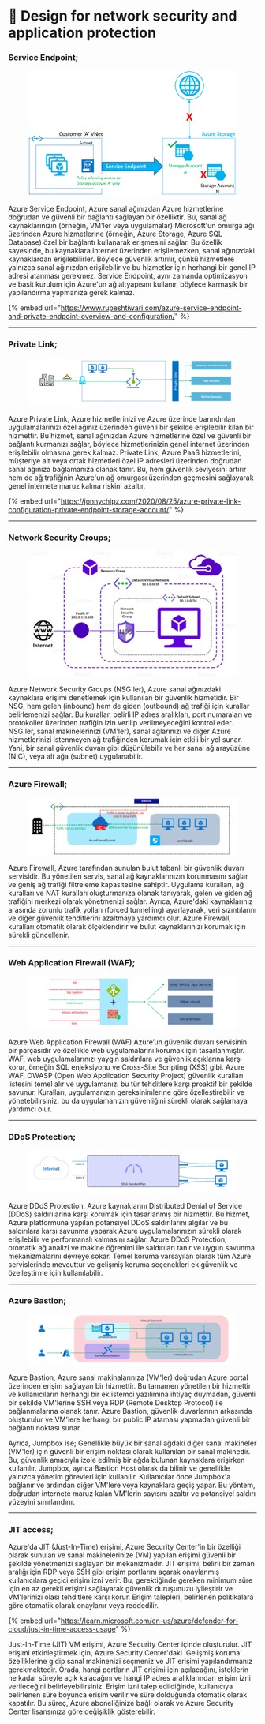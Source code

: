 # 🥞 Design for network security and application protection

### Service Endpoint;

<figure><img src="../.gitbook/assets/vnet-service-endpoint-policies-overview.png" alt=""><figcaption></figcaption></figure>

Azure Service Endpoint, Azure sanal ağınızdan Azure hizmetlerine doğrudan ve güvenli bir bağlantı sağlayan bir özelliktir. Bu, sanal ağ kaynaklarınızın (örneğin, VM'ler veya uygulamalar) Microsoft'un omurga ağı üzerinden Azure hizmetlerine (örneğin, Azure Storage, Azure SQL Database) özel bir bağlantı kullanarak erişmesini sağlar. Bu özellik sayesinde, bu kaynaklara internet üzerinden erişilemezken, sanal ağınızdaki kaynaklardan erişilebilirler. Böylece güvenlik artırılır, çünkü hizmetlere yalnızca sanal ağınızdan erişilebilir ve bu hizmetler için herhangi bir genel IP adresi atanması gerekmez. Service Endpoint, aynı zamanda optimizasyon ve basit kurulum için Azure'un ağ altyapısını kullanır, böylece karmaşık bir yapılandırma yapmanıza gerek kalmaz.

{% embed url="https://www.rupeshtiwari.com/azure-service-endpoint-and-private-endpoint-overview-and-configuration/" %}

***

### Private Link;

<figure><img src="../.gitbook/assets/image (1) (1).png" alt=""><figcaption></figcaption></figure>

Azure Private Link, Azure hizmetlerinizi ve Azure üzerinde barındırılan uygulamalarınızı özel ağınız üzerinden güvenli bir şekilde erişilebilir kılan bir hizmettir. Bu hizmet, sanal ağınızdan Azure hizmetlerine özel ve güvenli bir bağlantı kurmanızı sağlar, böylece hizmetlerinizin genel internet üzerinden erişilebilir olmasına gerek kalmaz. Private Link, Azure PaaS hizmetlerini, müşteriye ait veya ortak hizmetleri özel IP adresleri üzerinden doğrudan sanal ağınıza bağlamanıza olanak tanır. Bu, hem güvenlik seviyesini artırır hem de ağ trafiğinin Azure'un ağ omurgası üzerinden geçmesini sağlayarak genel internete maruz kalma riskini azaltır.

{% embed url="https://jonnychipz.com/2020/08/25/azure-private-link-configuration-private-endpoint-storage-account/" %}

***

### Network Security Groups;

<figure><img src="../.gitbook/assets/image-223.png" alt=""><figcaption></figcaption></figure>

Azure Network Security Groups (NSG'ler), Azure sanal ağınızdaki kaynaklara erişimi denetlemek için kullanılan bir güvenlik hizmetidir. Bir NSG, hem gelen (inbound) hem de giden (outbound) ağ trafiği için kurallar belirlemenizi sağlar. Bu kurallar, belirli IP adres aralıkları, port numaraları ve protokoller üzerinden trafiğin izin verilip verilmeyeceğini kontrol eder. NSG'ler, sanal makinelerinizi (VM'ler), sanal ağlarınızı ve diğer Azure hizmetlerinizi istenmeyen ağ trafiğinden korumak için etkili bir yol sunar. Yani, bir sanal güvenlik duvarı gibi düşünülebilir ve her sanal ağ arayüzüne (NIC), veya alt ağa (subnet) uygulanabilir.

***

### Azure Firewall;

<figure><img src="../.gitbook/assets/image (1) (1) (1).png" alt=""><figcaption></figcaption></figure>

Azure Firewall, Azure tarafından sunulan bulut tabanlı bir güvenlik duvarı servisidir. Bu yönetilen servis, sanal ağ kaynaklarınızın korunmasını sağlar ve geniş ağ trafiği filtreleme kapasitesine sahiptir. Uygulama kuralları, ağ kuralları ve NAT kuralları oluşturmanıza olanak tanıyarak, gelen ve giden ağ trafiğini merkezi olarak yönetmenizi sağlar. Ayrıca, Azure'daki kaynaklarınız arasında zorunlu trafik yolları (forced tunnelling) ayarlayarak, veri sızıntılarını ve diğer güvenlik tehditlerini azaltmaya yardımcı olur. Azure Firewall, kuralları otomatik olarak ölçeklendirir ve bulut kaynaklarınızı korumak için sürekli güncellenir.

***

### Web Application Firewall (WAF);

<figure><img src="../.gitbook/assets/image (2) (1).png" alt=""><figcaption></figcaption></figure>

Azure Web Application Firewall (WAF) Azure’un güvenlik duvarı servisinin bir parçasıdır ve özellikle web uygulamalarını korumak için tasarlanmıştır. WAF, web uygulamalarınızı yaygın saldırılara ve güvenlik açıklarına karşı korur, örneğin SQL enjeksiyonu ve Cross-Site Scripting (XSS) gibi. Azure WAF, OWASP (Open Web Application Security Project) güvenlik kuralları listesini temel alır ve uygulamanızı bu tür tehditlere karşı proaktif bir şekilde savunur. Kuralları, uygulamanızın gereksinimlerine göre özelleştirebilir ve yönetebilirsiniz, bu da uygulamanızın güvenliğini sürekli olarak sağlamaya yardımcı olur.

***

### DDoS Protection;

<figure><img src="../.gitbook/assets/image (3).png" alt=""><figcaption></figcaption></figure>

Azure DDoS Protection, Azure kaynaklarını Distributed Denial of Service (DDoS) saldırılarına karşı korumak için tasarlanmış bir hizmettir. Bu hizmet, Azure platformuna yapılan potansiyel DDoS saldırılarını algılar ve bu saldırılara karşı savunma yaparak Azure uygulamalarınızın sürekli olarak erişilebilir ve performanslı kalmasını sağlar. Azure DDoS Protection, otomatik ağ analizi ve makine öğrenimi ile saldırıları tanır ve uygun savunma mekanizmalarını devreye sokar. Temel koruma varsayılan olarak tüm Azure servislerinde mevcuttur ve gelişmiş koruma seçenekleri ek güvenlik ve özelleştirme için kullanılabilir.

***

### Azure Bastion;

<figure><img src="../.gitbook/assets/image (4).png" alt=""><figcaption></figcaption></figure>

Azure Bastion, Azure sanal makinalarınıza (VM'ler) doğrudan Azure portal üzerinden erişim sağlayan bir hizmettir. Bu tamamen yönetilen bir hizmettir ve kullanıcıların herhangi bir ek istemci yazılımına ihtiyaç duymadan, güvenli bir şekilde VM'lerine SSH veya RDP (Remote Desktop Protocol) ile bağlanmalarına olanak tanır. Azure Bastion, güvenlik duvarlarının arkasında oluşturulur ve VM'lere herhangi bir public IP ataması yapmadan güvenli bir bağlantı noktası sunar.

Ayrıca, Jumpbox ise; Genellikle büyük bir sanal ağdaki diğer sanal makineler (VM'ler) için güvenli bir erişim noktası olarak kullanılan bir sanal makinedir. Bu, güvenlik amacıyla izole edilmiş bir ağda bulunan kaynaklara erişirken kullanılır. Jumpbox, ayrıca Bastion Host olarak da bilinir ve genellikle yalnızca yönetim görevleri için kullanılır. Kullanıcılar önce Jumpbox'a bağlanır ve ardından diğer VM'lere veya kaynaklara geçiş yapar. Bu yöntem, doğrudan internete maruz kalan VM'lerin sayısını azaltır ve potansiyel saldırı yüzeyini sınırlandırır.

***

### JIT access;

Azure'da JIT (Just-In-Time) erişimi, Azure Security Center'in bir özelliği olarak sunulan ve sanal makinelerinize (VM) yapılan erişimi güvenli bir şekilde yönetmenizi sağlayan bir mekanizmadır. JIT erişimi, belirli bir zaman aralığı için RDP veya SSH gibi erişim portlarını açarak onaylanmış kullanıcılara geçici erişim izni verir. Bu, gerektiğinde gereken minimum süre için en az gerekli erişimi sağlayarak güvenlik duruşunuzu iyileştirir ve VM'lerinizi olası tehditlere karşı korur. Erişim talepleri, belirlenen politikalara göre otomatik olarak onaylanır veya reddedilir.

{% embed url="https://learn.microsoft.com/en-us/azure/defender-for-cloud/just-in-time-access-usage" %}

Just-In-Time (JIT) VM erişimi, Azure Security Center içinde oluşturulur. JIT erişimi etkinleştirmek için, Azure Security Center'daki 'Gelişmiş koruma' özelliklerine gidip sanal makinenizi seçmeniz ve JIT erişimi yapılandırmanız gerekmektedir. Orada, hangi portların JIT erişimi için açılacağını, isteklerin ne kadar süreyle açık kalacağını ve hangi IP adres aralıklarından erişim izni verileceğini belirleyebilirsiniz. Erişim izni talep edildiğinde, kullanıcıya belirlenen süre boyunca erişim verilir ve süre dolduğunda otomatik olarak kapatılır. Bu süreç, Azure aboneliğinize bağlı olarak ve Azure Security Center lisansınıza göre değişiklik gösterebilir.

